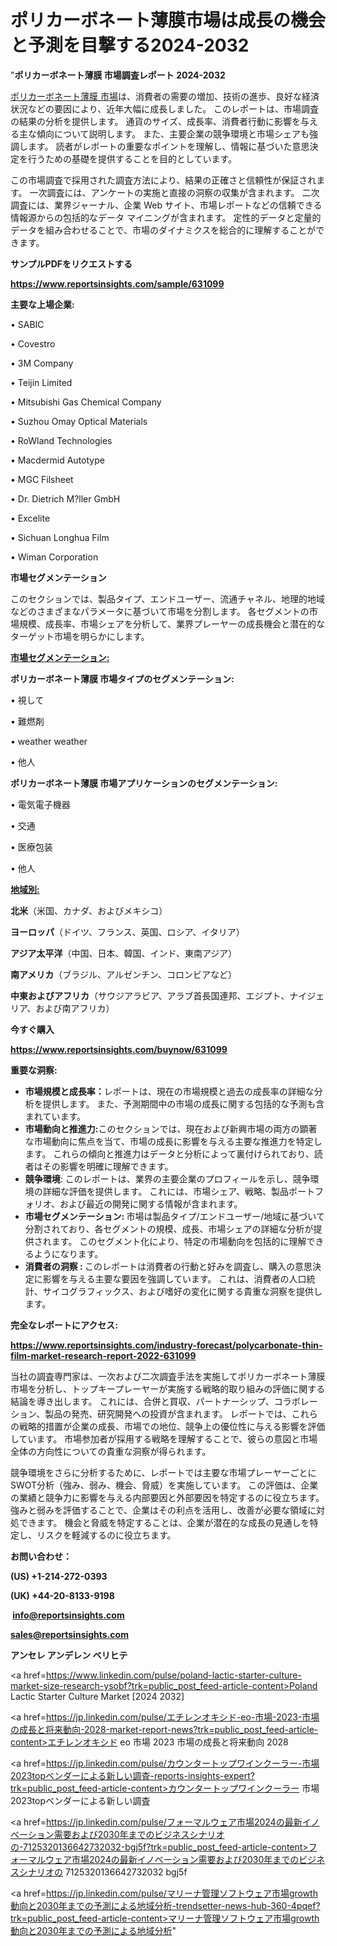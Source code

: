 # ポリカーボネート薄膜市場は成長の機会と予測を目撃する2024-2032

"<strong>ポリカーボネート薄膜 市場調査レポート 2024-2032</strong>

<a href=https://www.reportsinsights.com/sample/631099>ポリカーボネート薄膜 市場</a>は、消費者の需要の増加、技術の進歩、良好な経済状況などの要因により、近年大幅に成長しました。 このレポートは、市場調査の結果の分析を提供します。 通貨のサイズ、成長率、消費者行動に影響を与える主な傾向について説明します。 また、主要企業の競争環境と市場シェアも強調します。 読者がレポートの重要なポイントを理解し、情報に基づいた意思決定を行うための基礎を提供することを目的としています。

この市場調査で採用された調査方法により、結果の正確さと信頼性が保証されます。 一次調査には、アンケートの実施と直接の洞察の収集が含まれます。 二次調査には、業界ジャーナル、企業 Web サイト、市場レポートなどの信頼できる情報源からの包括的なデータ マイニングが含まれます。 定性的データと定量的データを組み合わせることで、市場のダイナミクスを総合的に理解することができます。

<strong><b>サンプルPDFをリクエストする</b></strong>

<a href=https://www.reportsinsights.com/sample/631099><strong><u>https://www.reportsinsights.com/sample/631099</u></strong></a>

<strong>主要な上場企業:</strong>

• SABIC

• Covestro

• 3M Company

• Teijin Limited

• Mitsubishi Gas Chemical Company

• Suzhou Omay Optical Materials

• RoWland Technologies

• Macdermid Autotype

• MGC Filsheet

• Dr. Dietrich M?ller GmbH

• Excelite

• Sichuan Longhua Film

• Wiman Corporation

<strong>市場セグメンテーション</strong>

このセクションでは、製品タイプ、エンドユーザー、流通チャネル、地理的地域などのさまざまなパラメータに基づいて市場を分割します。 各セグメントの市場規模、成長率、市場シェアを分析して、業界プレーヤーの成長機会と潜在的なターゲット市場を明らかにします。

<strong><u>市場セグメンテーション</u></strong><strong><u>:</u></strong>

<strong>ポリカーボネート薄膜 市場タイプのセグメンテーション:</strong>

• 視して

• 難燃剤

• weather weather

• 他人

<strong>ポリカーボネート薄膜 市場アプリケーションのセグメンテーション:</strong>

• 電気電子機器

• 交通

• 医療包装

• 他人

<strong><u>地域別</u></strong><strong><u>:</u></strong>

<strong>北米</strong>（米国、カナダ、およびメキシコ）

<strong>ヨーロッパ</strong>（ドイツ、フランス、英国、ロシア、イタリア）

<strong>アジア太平洋</strong>（中国、日本、韓国、インド、東南アジア）

<strong>南アメリカ</strong>（ブラジル、アルゼンチン、コロンビアなど）

<strong>中東およびアフリカ</strong>（サウジアラビア、アラブ首長国連邦、エジプト、ナイジェリア、および南アフリカ）

<strong>今すぐ購入</strong>

<a href=https://www.reportsinsights.com/buynow/631099><strong><u>https://www.reportsinsights.com/buynow/631099</u></strong></a>

<strong>重要な洞察:</strong>
<ul>
  <li><strong>市場規模と成長率：</strong>レポートは、現在の市場規模と過去の成長率の詳細な分析を提供します。 また、予測期間中の市場の成長に関する包括的な予測も含まれています。</li>
  <li><strong>市場動向と推進力:</strong>このセクションでは、現在および新興市場の両方の顕著な市場動向に焦点を当て、市場の成長に影響を与える主要な推進力を特定します。 これらの傾向と推進力はデータと分析によって裏付けられており、読者はその影響を明確に理解できます。</li>
  <li><strong>競争環境</strong>: このレポートは、業界の主要企業のプロフィールを示し、競争環境の詳細な評価を提供します。 これには、市場シェア、戦略、製品ポートフォリオ、および最近の開発に関する情報が含まれます。</li>
  <li><strong>市場セグメンテーション: </strong>市場は製品タイプ/エンドユーザー/地域に基づいて分割されており、各セグメントの規模、成長、市場シェアの詳細な分析が提供されます。 このセグメント化により、特定の市場動向を包括的に理解できるようになります。</li>
  <li><strong>消費者の洞察 : </strong>このレポートは消費者の行動と好みを調査し、購入の意思決定に影響を与える主要な要因を強調しています。 これは、消費者の人口統計、サイコグラフィックス、および嗜好の変化に関する貴重な洞察を提供します。</li>
</ul>
<strong>完全なレポートにアクセス:</strong>

<a href=https://www.reportsinsights.com/industry-forecast/polycarbonate-thin-film-market-research-report-2022-631099><strong><u><b>https://www.reportsinsights.com/industry-forecast/polycarbonate-thin-film-market-research-report-2022-631099</b></u></strong></a>

当社の調査専門家は、一次および二次調査手法を実施してポリカーボネート薄膜市場を分析し、トップキープレーヤーが実施する戦略的取り組みの評価に関する結論を導き出します。 これには、合併と買収、パートナーシップ、コラボレーション、製品の発売、研究開発への投資が含まれます。 レポートでは、これらの戦略的措置が企業の成長、市場での地位、競争上の優位性に与える影響を評価しています。 市場参加者が採用する戦略を理解することで、彼らの意図と市場全体の方向性についての貴重な洞察が得られます。

競争環境をさらに分析するために、レポートでは主要な市場プレーヤーごとにSWOT分析（強み、弱み、機会、脅威）を実施しています。 この評価は、企業の業績と競争力に影響を与える内部要因と外部要因を特定するのに役立ちます。 強みと弱みを評価することで、企業はその利点を活用し、改善が必要な領域に対処できます。 機会と脅威を特定することは、企業が潜在的な成長の見通しを特定し、リスクを軽減するのに役立ちます。

<strong>お問い合わせ：</strong>

<strong>(US) +1-214-272-0393</strong>

<strong>(UK) +44-20-8133-9198</strong>

<strong> </strong><a href=info@reportsinsights.com><strong><u>info@reportsinsights.com</u></strong></a>

<a href=sales@reportsinsights.com><strong><u>sales@reportsinsights.com</u></strong></a>

<strong>アンセレ アンデレン ベリヒテ</strong>

<a href=https://www.linkedin.com/pulse/poland-lactic-starter-culture-market-size-research-ysobf?trk=public_post_feed-article-content>Poland Lactic Starter Culture Market [2024 2032]</a>

<a href=https://jp.linkedin.com/pulse/エチレンオキシド-eo-市場-2023-市場の成長と将来動向-2028-market-report-news?trk=public_post_feed-article-content>エチレンオキシド eo 市場 2023 市場の成長と将来動向 2028</a>

<a href=https://jp.linkedin.com/pulse/カウンタートップワインクーラー-市場2023topベンダーによる新しい調査-reports-insights-expert?trk=public_post_feed-article-content>カウンタートップワインクーラー 市場2023topベンダーによる新しい調査</a>

<a href=https://jp.linkedin.com/pulse/フォーマルウェア市場2024の最新イノベーション需要および2030年までのビジネスシナリオの-7125320136642732032-bgj5f?trk=public_post_feed-article-content>フォーマルウェア市場2024の最新イノベーション需要および2030年までのビジネスシナリオの 7125320136642732032 bgj5f</a>

<a href=https://jp.linkedin.com/pulse/マリーナ管理ソフトウェア市場growth動向と2030年までの予測による地域分析-trendsetter-news-hub-360-4pqef?trk=public_post_feed-article-content>マリーナ管理ソフトウェア市場growth動向と2030年までの予測による地域分析</a>"
